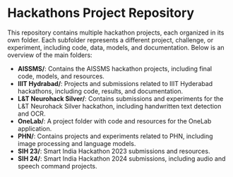 # Hackathons Project Repository

This repository contains multiple hackathon projects, each organized in its own folder. Each subfolder represents a different project, challenge, or experiment, including code, data, models, and documentation. Below is an overview of the main folders:

- **AISSMS/**: Contains the AISSMS hackathon projects, including final code, models, and resources.
- **IIIT Hydrabad/**: Projects and submissions related to IIIT Hyderabad hackathons, including code, results, and documentation.
- **L&T Neurohack Silver/**: Contains submissions and experiments for the L&T Neurohack Silver hackathon, including handwritten text detection and OCR.
- **OneLab/**: A project folder with code and resources for the OneLab application.
- **PHN/**: Contains projects and experiments related to PHN, including image processing and language models.
- **SIH 23/**: Smart India Hackathon 2023 submissions and resources.
- **SIH 24/**: Smart India Hackathon 2024 submissions, including audio and speech command projects.



